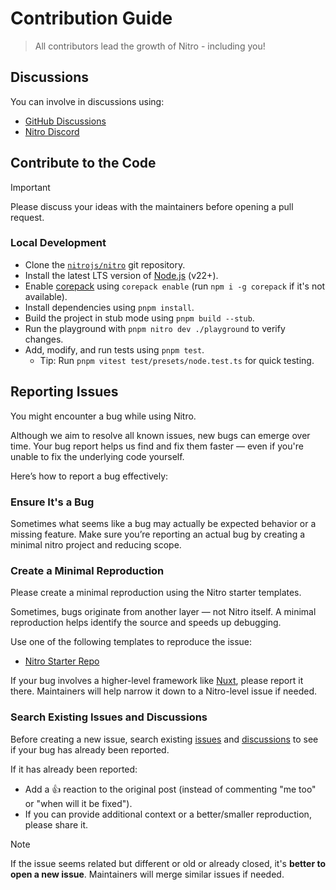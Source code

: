 # Contribution Guide

<!-- https://docs.github.com/en/communities/setting-up-your-project-for-healthy-contributions/setting-guidelines-for-repository-contributors -->

> All contributors lead the growth of Nitro - including you!

## Discussions

You can involve in discussions using:

- [GitHub Discussions](discussions)
- [Nitro Discord](https://discord.nitro.build)

## Contribute to the Code

> [!IMPORTANT]
> Please discuss your ideas with the maintainers before opening a pull request.

### Local Development

- Clone the [`nitrojs/nitro`](https://github.com/nitrojs/nitro) git repository.
- Install the latest LTS version of [Node.js](https://nodejs.org/en/) (v22+).
- Enable [corepack](https://github.com/nodejs/corepack) using `corepack enable` (run `npm i -g corepack` if it's not available).
- Install dependencies using `pnpm install`.
- Build the project in stub mode using `pnpm build --stub`.
- Run the playground with `pnpm nitro dev ./playground` to verify changes.
- Add, modify, and run tests using `pnpm test`.
  - Tip: Run `pnpm vitest test/presets/node.test.ts` for quick testing.

## Reporting Issues

You might encounter a bug while using Nitro.

Although we aim to resolve all known issues, new bugs can emerge over time. Your bug report helps us find and fix them faster — even if you're unable to fix the underlying code yourself.

Here’s how to report a bug effectively:

### Ensure It's a Bug

Sometimes what seems like a bug may actually be expected behavior or a missing feature. Make sure you’re reporting an actual bug by creating a minimal nitro project and reducing scope.

### Create a Minimal Reproduction

Please create a minimal reproduction using the Nitro starter templates.

Sometimes, bugs originate from another layer — not Nitro itself. A minimal reproduction helps identify the source and speeds up debugging.

Use one of the following templates to reproduce the issue:

- [Nitro Starter Repo](https://github.com/nitrojs/nitro-starter)

If your bug involves a higher-level framework like [Nuxt](https://nuxt.com), please report it there. Maintainers will help narrow it down to a Nitro-level issue if needed.

### Search Existing Issues and Discussions

Before creating a new issue, search existing [issues](https://github.com/nitrojs/nitro/issues) and [discussions](https://github.com/nitrojs/nitro/discussions) to see if your bug has already been reported.

If it has already been reported:
- Add a 👍 reaction to the original post (instead of commenting "me too" or "when will it be fixed").
- If you can provide additional context or a better/smaller reproduction, please share it.

> [!NOTE]
> If the issue seems related but different or old or already closed, it's **better to open a new issue**. Maintainers will merge similar issues if needed.

